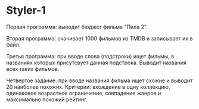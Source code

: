 # Styler-1


Первая программа: выводит бюджет фильма "Пила 2".

Вторая программа: скачивает 1000 фильмов из TMDB и записывает их в файл.

Третья программа: при вводе слова (подстроки) ищет фильмы, в названиях которых присутсвует данная подстрока. Выводит названия всех таких  фильмов.

Четвертое задание: при вводе названия фильма ищет схожие и выводит 20 наиболее похожих. Критерии: вхождение в одну коллекцию, одинаковое возрастное ограничение, совпадение жанров и максимально похожий рейтинг.

